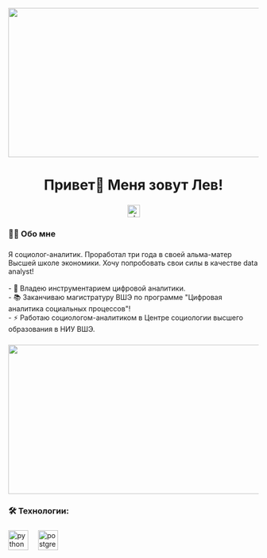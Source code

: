 <br clear="both">

<div align="center">
  <img height="300" width="600" src="https://user-images.githubusercontent.com/74038190/225813708-98b745f2-7d22-48cf-9150-083f1b00d6c9.gif"  />
</div>

###

<h1 align="center">Привет👋 Меня зовут Лев!</h1>

###

<div align="center">
  <a href="https://www.vk.com/7xmaverick" target="_blank">
    <img src="https://img.shields.io/badge/-Vkontakte-090909?style=for-the-badge&logo=Vk&logoColor=4F7DB3" height="25" alt="vk logo"  />
  </a>
</div>

###

<h3 align="left">👩‍💻  Обо мне</h3>

###

<p align="left">Я социолог-аналитик. Проработал три года в своей альма-матер Высшей школе экономики. Хочу попробовать свои силы в качестве data analyst!<br><br>- 🔭 Владею инструментарием цифровой аналитики.<br>- 📚 Заканчиваю магистратуру ВШЭ по программе "Цифровая аналитика социальных процессов"!<br>- ⚡ Работаю социологом-аналитиком в Центре социологии высшего образования в НИУ ВШЭ.</p>


###

<div align="center">
  <img height="300" width="600" src="https://user-images.githubusercontent.com/74038190/212750147-854a394f-fee9-4080-9770-78a4b7ece53f.gif"  />
</div>

###

<h3 align="left">🛠 Технологии:</h3>

###

<div align="left">
  <img src="https://skillicons.dev/icons?i=py" height="40" alt="python logo"  />
  <img width="12" />
  <img src="https://skillicons.dev/icons?i=postgres" height="40" alt="postgresql logo"  />
</div>


